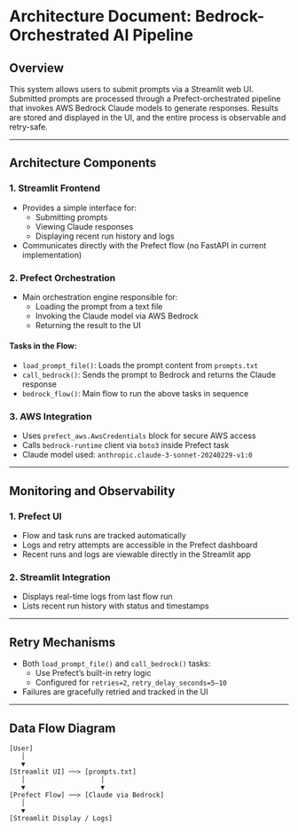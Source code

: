 # Architecture Document: Bedrock-Orchestrated AI Pipeline

## Overview
This system allows users to submit prompts via a Streamlit web UI. Submitted prompts are processed through a Prefect-orchestrated pipeline that invokes AWS Bedrock Claude models to generate responses. Results are stored and displayed in the UI, and the entire process is observable and retry-safe.

---

## Architecture Components

### 1. **Streamlit Frontend**
- Provides a simple interface for:
  - Submitting prompts
  - Viewing Claude responses
  - Displaying recent run history and logs
- Communicates directly with the Prefect flow (no FastAPI in current implementation)

### 2. **Prefect Orchestration**
- Main orchestration engine responsible for:
  - Loading the prompt from a text file
  - Invoking the Claude model via AWS Bedrock
  - Returning the result to the UI

#### Tasks in the Flow:
- `load_prompt_file()`: Loads the prompt content from `prompts.txt`
- `call_bedrock()`: Sends the prompt to Bedrock and returns the Claude response
- `bedrock_flow()`: Main flow to run the above tasks in sequence

### 3. **AWS Integration**
- Uses `prefect_aws.AwsCredentials` block for secure AWS access
- Calls `bedrock-runtime` client via `boto3` inside Prefect task
- Claude model used: `anthropic.claude-3-sonnet-20240229-v1:0`

---

## Monitoring and Observability

### 1. **Prefect UI**
- Flow and task runs are tracked automatically
- Logs and retry attempts are accessible in the Prefect dashboard
- Recent runs and logs are viewable directly in the Streamlit app

### 2. **Streamlit Integration**
- Displays real-time logs from last flow run
- Lists recent run history with status and timestamps

---

## Retry Mechanisms

- Both `load_prompt_file()` and `call_bedrock()` tasks:
  - Use Prefect’s built-in retry logic
  - Configured for `retries=2`, `retry_delay_seconds=5–10`
- Failures are gracefully retried and tracked in the UI

---

## Data Flow Diagram

```text
[User]
   │
   ▼
[Streamlit UI] ──> [prompts.txt]
   │                   │
   ▼                   ▼
[Prefect Flow] ──> [Claude via Bedrock]
   │
   ▼
[Streamlit Display / Logs]
